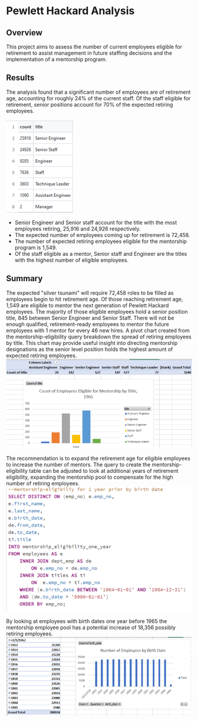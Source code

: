 # Pewlett Hackard Analysis

## Overview

This project aims to assess the number of current employees eligible for retirement to assist management in future staffing decisions and the implementation of a mentorship program.

## Results

The analysis found that a significant number of employees are of retirement age, accounting for roughly 24% of the current staff. Of the staff eligible for retirement, senior positions account for 70% of the expected retiring employees.

![Image]( https://github.com/courtneysims/Pewlett-Hackard-Analysis/blob/8f7558ad5aae9a636fea762f27c864191fc12ce6/Resources/Retiring_Titles_Count.PNG)

  - Senior Engineer and Senior staff account for the title with the most employees retiring, 25,916 and 24,926 respectively.
  - The expected number of employees coming up for retirement is 72,458.
  - The number of expected retiring employees eligible for the mentorship program is 1,549.
  - Of the staff eligible as a mentor, Senior staff and Engineer are the titles with the highest number of eligible employees.


## Summary
The expected "silver tsunami" will require 72,458 roles to be filled as employees begin to hit retirement age. Of those reaching retirement age, 1,549 are eligible to mentor the next generation of Pewlett Hackard employees. The majority of those eligible employees hold a senior position title, 845 between Senior Engineer and Senior Staff. There will not be enough qualified, retirement-ready employees to mentor the future employees with 1 mentor for every 46 new hires. A pivot chart created from the mentorship-eligibility query breakdown the spread of retiring employees by title. This chart may provide useful insight into directing mentorship designations as the senior level position holds the highest amount of expected retiring employees. 
![Image]( https://github.com/courtneysims/Pewlett-Hackard-Analysis/blob/8b53f016f70cd328ad144c9ebf60bb1f8bb16f00/Resources/Mentorship_pivot.PNG)

The recommendation is to expand the retirement age for eligible employees to increase the number of mentors. The query to create the mentorship-eligibility table can be adjusted to look at additional years of retirement eligibility, expanding the mentorship pool to compensate for the high number of retiring employees. 
![Image]( https://github.com/courtneysims/Pewlett-Hackard-Analysis/blob/8b53f016f70cd328ad144c9ebf60bb1f8bb16f00/Resources/mentorship_one_year_before_1965.PNG)

By looking at employees with birth dates one year before 1965 the mentorship employee pool has a potential increase of 18,356 possibly retiring employees.
![Image]( https://github.com/courtneysims/Pewlett-Hackard-Analysis/blob/8f7558ad5aae9a636fea762f27c864191fc12ce6/Resources/Birth_date_count.PNG)
  
